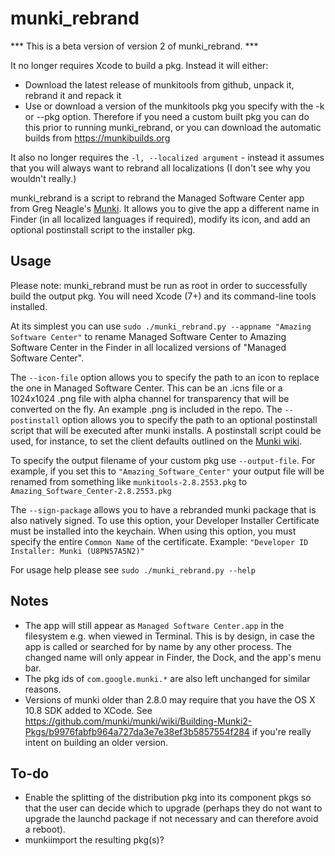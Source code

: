 # munki_rebrand

*** This is a beta version of version 2 of munki_rebrand. ***

It no longer requires Xcode to build a pkg. Instead it will either:
 - Download the latest release of munkitools from github, unpack it, rebrand it and repack it
 - Use or download a version of the munkitools pkg you specify with the -k or --pkg option. Therefore if you need a custom built pkg you can do this prior to running munki_rebrand, or you can download the automatic builds from https://munkibuilds.org

It also no longer requires the ```-l, --localized argument``` - instead it assumes that you will always want to rebrand all localizations (I don't see why you wouldn't really.)


munki_rebrand is a script to rebrand the Managed Software Center app from Greg Neagle's [Munki](https://github.com/munki/munki). It allows you to give the app a different name in Finder (in all localized languages if required), modify its icon, and add an optional postinstall script to the installer pkg.

## Usage

Please note: munki_rebrand must be run as root in order to successfully build the output pkg. You will need Xcode (7+) and its command-line tools installed.

At its simplest you can use ```sudo ./munki_rebrand.py --appname "Amazing Software Center"``` to rename Managed Software Center to Amazing Software Center in the Finder in all localized versions of "Managed Software Center".

The ```--icon-file``` option allows you to specify the path to an icon to replace the one in Managed Software Center. This can be an .icns file or a 1024x1024 .png file with alpha channel for transparency that will be converted on the fly. An example .png is included in the repo. The ```--postinstall``` option allows you to specify the path to an optional postinstall script that will be executed after munki installs. A postinstall script could be used, for instance, to set the client defaults outlined on the [Munki wiki](https://github.com/munki/munki/wiki/Preferences).

To specify the output filename of your custom pkg use ```--output-file```. For example, if you set this to ```"Amazing_Software_Center"``` your output file will be renamed from something like ```munkitools-2.8.2553.pkg``` to ```Amazing_Software_Center-2.8.2553.pkg```


The ```--sign-package``` allows you to have a rebranded munki package that is also natively signed. To use this option, your Developer Installer Certificate must be installed into the keychain. When using this option, you must specify the entire ```Common Name``` of the certificate. Example: ```"Developer ID Installer: Munki (U8PN57A5N2)"```

For usage help please see ```sudo ./munki_rebrand.py --help```

## Notes
* The app will still appear as ```Managed Software Center.app``` in the filesystem e.g. when viewed in Terminal. This is by design, in case the app is called or searched for by name by any other process. The changed name will only appear in Finder, the Dock, and the app's menu bar.
* The pkg ids of ```com.google.munki.*``` are also left unchanged for similar reasons.
* Versions of munki older than 2.8.0 may require that you have the OS X 10.8 SDK added to XCode. See <https://github.com/munki/munki/wiki/Building-Munki2-Pkgs/b9976fabfb964a727da3e7e38ef3b5857554f284> if you're really intent on building an older version.

## To-do
* Enable the splitting of the distribution pkg into its component pkgs so that the user can decide which to upgrade (perhaps they do not want to upgrade the launchd package if not necessary and can therefore avoid a reboot).
* munkiimport the resulting pkg(s)?

